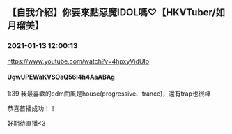 ## 【自我介紹】你要來點惡魔IDOL嗎♡【HKVTuber/如月瑠美】
### 2021-01-13 12:00:13
https://www.youtube.com/watch?v=4hpxyVidUIo
#### UgwUPEWaKVSOaQ56l4h4AaABAg
1:39 我最喜歡的edm曲風是house(progressive、trance)，還有trap也很棒



恭喜首播成功！！



好期待直播<3

